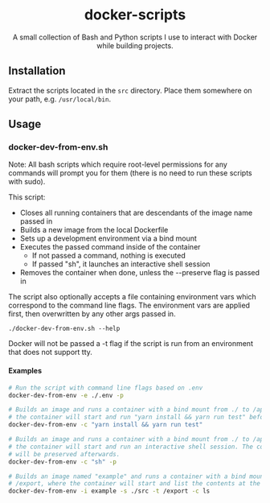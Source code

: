 <div align="center">
  
# docker-scripts

A small collection of Bash and Python scripts I use to interact with Docker while building projects.

</div>

## Installation

Extract the scripts located in the `src` directory. Place them somewhere on your path, e.g. `/usr/local/bin`. 

## Usage

### docker-dev-from-env.sh

Note: All bash scripts which require root-level permissions for any commands will prompt you for them (there is no need to run these scripts with sudo).

This script:

- Closes all running containers that are descendants of the image name passed
  in
- Builds a new image from the local Dockerfile
- Sets up a development environment via a bind mount
- Executes the passed command inside of the container
  - If not passed a command, nothing is executed
  - If passed "sh", it launches an interactive shell session
- Removes the container when done, unless the --preserve flag is passed in

The script also optionally accepts a file containing environment vars which
correspond to the command line flags. The environment vars are applied first,
then overwritten by any other args passed in.

`./docker-dev-from-env.sh --help`

Docker will not be passed a -t flag if the script is run from an environment
that does not support tty.

#### Examples

```bash
# Run the script with command line flags based on .env
docker-dev-from-env -e ./.env -p

# Builds an image and runs a container with a bind mount from ./ to /app, where
# the container will start and run "yarn install && yarn run test" before being removed.
docker-dev-from-env -c "yarn install && yarn run test"

# Builds an image and runs a container with a bind mount from ./ to /app, where
# the container will start and run an interactive shell session. The container
# will be preserved afterwards.
docker-dev-from-env -c "sh" -p

# Builds an image named "example" and runs a container with a bind mount from ./src to
# /export, where the container will start and list the contents at the root directory.
docker-dev-from-env -i example -s ./src -t /export -c ls
```
